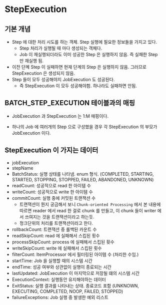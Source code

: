 # StepExecution 

## 기본 개념 

- Step 에 대한 처리 시도를 하는 객체. Step 실행에 필요한 정보들을 가지고 있다. 
  - Step 처리가 실행될 때 마다 생성되는 객체다.
  - Job 이 재실행되더라도 이미 성공한 Step 은 실행하지 않음. 즉 실패한 Step 만 재실행 됨.
- 이전 단꼐 Step 이 실패하면 현재 단계의 Step 은 실행하지 않음. 그러므로 StepExecution 은 생성되지 않음.
- Step 들이 모두 성공해야지 JobExecution 도 성공된다. 
  - 즉 StepExecution 이 모두 성공해야함. 하나라도 실패하면 안됨.

## BATCH_STEP_EXECUTION 테이블과의 매핑 

- JobExecution 과 StepExecution 는 1:M 매핑이다. 

- 하나의 Job 에 여러개의 Step 으로 구성했을 경우 각 StepExecution 의 부모가 JobExecution 이다.

## StepExecution 이 가지는 데이터

- jobExecution 
- stepName
- BatchStatus: 실행 상태를 나타냄. enum 형식. (COMPLETED, STARTING, STARTED, STOPPING, STOPPED, FAILED, ABANDONED, UNKNOWN)
- readCount: 성공적으로 read 한 아이템 수 
- writeCount: 성공적으로 write 한 아이템 수 
- commitCount: 실행 중에 커밋된 트랜잭션 수 
  - 트랜잭션이 뭔지 궁금해서 보니 `Chunk-oriented Processing` 에서 본 내용에 따르면 reader 에서 read 한 걸로 chunk 를 만들고, 이 chunk 들이 writer 에서 쓰여지는 것을 트랜잭션이라고 하는듯.
  - 청크단위의 처리를 트랜잭션이라고 한다.
- rollbackCount: 트랜잭션 중 롤백된 카운트 수 
- readSkipCount: read 에 실패해서 스킵된 횟수 
- processSkipCount: process 에 실패해서 스킵된 횟수 
- writeSkipCount: write 에 실패해서 스킵된 횟수
- filterCount: ItemProcessor 에서 필터링된 아이템 수 (처리한 수임.)
- startTime: Job 을 실행할 때의 시스템 시간 
- endTime: 성공 여부와 상관없이 실행이 종료되는 시간 
- lastUpdated: JobExecution 이 마지막으로 저장될 떄의 시스템 시간
- ExecutionContext: 실행동안 유지해야하는 데이터 
- ExitStatus: 실행 결과를 나타내는 상태. 종료코드 포함 (UNKNOWN, EXECUTING, COMPLETED, NOOP, FAILED, STOPPED)
- failureExceptions: Job 실행 중 발생한 예외 리스트  

